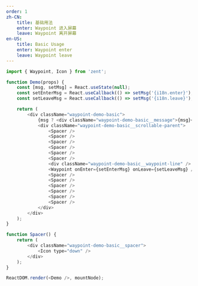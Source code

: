 ```yaml
---
order: 1
zh-CN:
	title: 基础用法
	enter: Waypoint 进入屏幕
	leave: Waypoint 离开屏幕
en-US:
	title: Basic Usage
	enter: Waypoint enter
	leave: Waypoint leave
---
```


```js
import { Waypoint, Icon } from 'zent';

function Demo(props) {
	const [msg, setMsg] = React.useState(null);
	const setEnterMsg = React.useCallback(() => setMsg('{i18n.enter}'), []);
	const setLeaveMsg = React.useCallback(() => setMsg('{i18n.leave}'), []);

	return (
		<div className="waypoint-demo-basic">
			{msg ? <div className="waypoint-demo-basic__message">{msg}</div> : null}
			<div className="waypoint-demo-basic__scrollable-parent">
				<Spacer />
				<Spacer />
				<Spacer />
				<Spacer />
				<Spacer />
				<Spacer />
				<div className="waypoint-demo-basic__waypoint-line" />
				<Waypoint onEnter={setEnterMsg} onLeave={setLeaveMsg} />
				<Spacer />
				<Spacer />
				<Spacer />
				<Spacer />
				<Spacer />
				<Spacer />
			</div>
		</div>
	);
}

function Spacer() {
	return (
		<div className="waypoint-demo-basic__spacer">
			<Icon type="down" />
		</div>
	);
}

ReactDOM.render(<Demo />, mountNode);
```

<style>
.waypoint-demo-basic {
  position: relative;
}

.waypoint-demo-basic__scrollable-parent {
  max-height: 400px;
  overflow: scroll;
  position: relative;
}

.waypoint-demo-basic__spacer {
  color: #969799;
  font-size: 40px;
  line-height: 200px;
  text-align: center;
}

.waypoint-demo-basic__waypoint-line {
  border-top: 2px dashed #d40000;
}

.waypoint-demo-basic__message {
	box-sizing: border-box;
  background-color: #f2f3f5;
  color: #323233;
  left: 0;
  opacity: 0.8;
  padding: 10px 0;
  pointer-events: none;
  position: absolute;
  text-align: center;
  top: 0;
  width: 100%;
}
</style>
